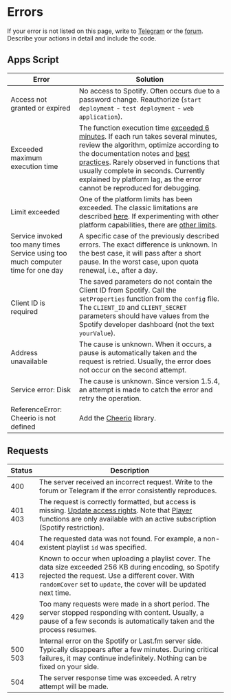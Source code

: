 # Errors

If your error is not listed on this page, write to [Telegram](https://t.me/forum_goofy) or the [forum](https://github.com/Chimildic/goofy/discussions). Describe your actions in detail and include the code.

## Apps Script

| Error | Solution |
|-|-|
| Access not granted or expired | No access to Spotify. Often occurs due to a password change. Reauthorize (`start deployment` - `test deployment` - `web application`). |
| Exceeded maximum execution time | The function execution time [exceeded 6 minutes](/details?id=Limitations). If each run takes several minutes, review the algorithm, optimize according to the documentation notes and [best practices](/best-practices). Rarely observed in functions that usually complete in seconds. Currently explained by platform lag, as the error cannot be reproduced for debugging. |
| Limit exceeded | One of the platform limits has been exceeded. The classic limitations are described [here](/details?id=Limitations). If experimenting with other platform capabilities, there are [other limits](https://developers.google.com/apps-script/guides/services/quotas). |
| Service invoked too many times </br> Service using too much computer time for one day | A specific case of the previously described errors. The exact difference is unknown. In the best case, it will pass after a short pause. In the worst case, upon quota renewal, i.e., after a day. |
| Client ID is required | The saved parameters do not contain the Client ID from Spotify. Call the `setProperties` function from the `config` file. The `CLIENT_ID` and `CLIENT_SECRET` parameters should have values from the Spotify developer dashboard (not the text `yourValue`). |
| Address unavailable | The cause is unknown. When it occurs, a pause is automatically taken and the request is retried. Usually, the error does not occur on the second attempt. |
| Service error: Disk | The cause is unknown. Since version 1.5.4, an attempt is made to catch the error and retry the operation. |
| ReferenceError: Cheerio is not defined | Add the [Cheerio](https://github.com/Chimildic/goofy/discussions/91#discussioncomment-1931923) library. |

## Requests

| Status | Description |
|-|-|
| 400 | The server received an incorrect request. Write to the forum or Telegram if the error consistently reproduces. |
| 401 </br> 403 | The request is correctly formatted, but access is missing. [Update access rights](/tuning?id=Update-access-rights). Note that [Player](/reference/player) functions are only available with an active subscription (Spotify restriction). |
| 404 | The requested data was not found. For example, a non-existent playlist `id` was specified. |
| 413 | Known to occur when uploading a playlist cover. The data size exceeded 256 KB during encoding, so Spotify rejected the request. Use a different cover. With `randomCover` set to `update`, the cover will be updated next time. |
| 429 | Too many requests were made in a short period. The server stopped responding with content. Usually, a pause of a few seconds is automatically taken and the process resumes. |
| 500 </br> 503 | Internal error on the Spotify or Last.fm server side. Typically disappears after a few minutes. During critical failures, it may continue indefinitely. Nothing can be fixed on your side. |
| 504 | The server response time was exceeded. A retry attempt will be made. |
